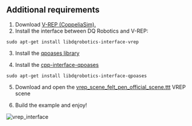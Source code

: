 ## Additional requirements

1. Download [V-REP (CoppeliaSim).](https://www.coppeliarobotics.com/)
2. Install the interface between DQ Robotics and V-REP:

```shell
sudo apt-get install libdqrobotics-interface-vrep
```
3. Install the [qpoases library](https://github.com/dqrobotics/cpp-interface-qpoases)

4. Install the [cpp-interface-qpoases](https://dqroboticsgithubio.readthedocs.io/en/latest/installation/cpp.html#interface-packages)

```shell
sudo apt-get install libdqrobotics-interface-qpoases
```

5. Download and open the [vrep_scene_felt_pen_official_scene.ttt](https://github.com/dqrobotics/matlab-examples/tree/master/vrep/simulation-ram-paper) VREP scene 

6. Build the example and enjoy!

![vrep_interface](https://user-images.githubusercontent.com/23158313/179151228-34ce7655-acd7-4068-b302-e39755f4fc82.gif)
